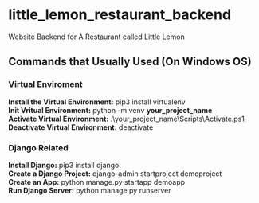 # little_lemon_restaurant_backend
Website Backend for A Restaurant called Little Lemon

## Commands that Usually Used (On Windows OS)
### Virtual Enviroment
**Install the Virtual Environment:** pip3 install virtualenv <br />
**Init Vritual Environment:** python -m venv **your_project_name** <br />
**Activate Virtual Environment:** .\your_project_name\Scripts\Activate.ps1 <br />
**Deactivate Virtual Environment:** deactivate <br />

### Django Related
**Install Django:** pip3 install django <br />
**Create a Django Project:** django-admin startproject demoproject <br />
**Create an App:** python manage.py startapp demoapp <br />
**Run Django Server:** python manage.py runserver